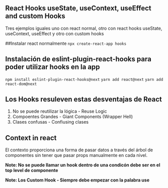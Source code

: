 ## React Hooks useState, useContext, useEffect and custom Hooks

Tres ejemplos iguales uno con react normal, otro con react hooks useState, useContext, useEffect y otro con custom hooks

##Instalar react normalmente
`npx create-react-app hooks`

## Instalación de eslint-plugin-react-hooks para poder utilizar hooks en la app

`npm install eslint-plugin-react-hooks@next`
`yarn add react@next`
`yarn add react-dom@next`

## Los Hooks resuleven estas desventajas de React

1. No se puede reutilizar la lógica - Reuse Logic
2. Compoentes Grandes - Giant Components (Wrapper Hell)
3. Clases confusas - Confiusing clases

## Context in react

El contexto proporciona una forma de pasar datos a través del árbol de componentes sin tener que pasar props manualmente en cada nivel.

**Note: No se puede llamar un hook dentro de una condicón debe ser en el top level de componente**

**Note: Los Custom Hook - Siempre debe empezar con la palabra use**
